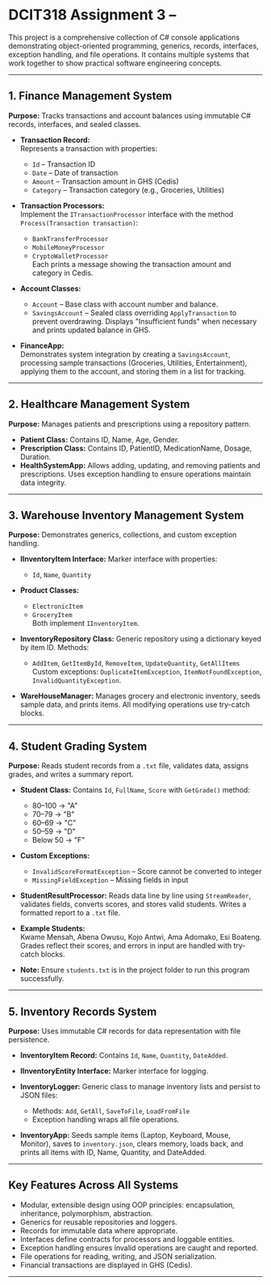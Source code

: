 # DCIT318 Assignment 3 – 

This project is a comprehensive collection of C# console applications demonstrating object-oriented programming, generics, records, interfaces, exception handling, and file operations. It contains multiple systems that work together to show practical software engineering concepts.

---

## 1. Finance Management System

**Purpose:** Tracks transactions and account balances using immutable C# records, interfaces, and sealed classes.

- **Transaction Record:**  
  Represents a transaction with properties:
  - `Id` – Transaction ID
  - `Date` – Date of transaction
  - `Amount` – Transaction amount in GHS (Cedis)
  - `Category` – Transaction category (e.g., Groceries, Utilities)

- **Transaction Processors:**  
  Implement the `ITransactionProcessor` interface with the method `Process(Transaction transaction)`:
  - `BankTransferProcessor`
  - `MobileMoneyProcessor`
  - `CryptoWalletProcessor`  
  Each prints a message showing the transaction amount and category in Cedis.

- **Account Classes:**
  - `Account` – Base class with account number and balance.
  - `SavingsAccount` – Sealed class overriding `ApplyTransaction` to prevent overdrawing. Displays "Insufficient funds" when necessary and prints updated balance in GHS.

- **FinanceApp:**  
  Demonstrates system integration by creating a `SavingsAccount`, processing sample transactions (Groceries, Utilities, Entertainment), applying them to the account, and storing them in a list for tracking.

---

## 2. Healthcare Management System

**Purpose:** Manages patients and prescriptions using a repository pattern.

- **Patient Class:** Contains ID, Name, Age, Gender.
- **Prescription Class:** Contains ID, PatientID, MedicationName, Dosage, Duration.
- **HealthSystemApp:** Allows adding, updating, and removing patients and prescriptions. Uses exception handling to ensure operations maintain data integrity.

---

## 3. Warehouse Inventory Management System

**Purpose:** Demonstrates generics, collections, and custom exception handling.

- **IInventoryItem Interface:** Marker interface with properties:
  - `Id`, `Name`, `Quantity`

- **Product Classes:**  
  - `ElectronicItem`
  - `GroceryItem`  
  Both implement `IInventoryItem`.

- **InventoryRepository<T> Class:** Generic repository using a dictionary keyed by item ID. Methods:
  - `AddItem`, `GetItemById`, `RemoveItem`, `UpdateQuantity`, `GetAllItems`  
  Custom exceptions: `DuplicateItemException`, `ItemNotFoundException`, `InvalidQuantityException`.

- **WareHouseManager:** Manages grocery and electronic inventory, seeds sample data, and prints items. All modifying operations use try-catch blocks.

---

## 4. Student Grading System

**Purpose:** Reads student records from a `.txt` file, validates data, assigns grades, and writes a summary report.

- **Student Class:** Contains `Id`, `FullName`, `Score` with `GetGrade()` method:
  - 80–100 → "A"
  - 70–79 → "B"
  - 60–69 → "C"
  - 50–59 → "D"
  - Below 50 → "F"

- **Custom Exceptions:**  
  - `InvalidScoreFormatException` – Score cannot be converted to integer  
  - `MissingFieldException` – Missing fields in input

- **StudentResultProcessor:** Reads data line by line using `StreamReader`, validates fields, converts scores, and stores valid students. Writes a formatted report to a `.txt` file.

- **Example Students:**  
  Kwame Mensah, Abena Owusu, Kojo Antwi, Ama Adomako, Esi Boateng.  
  Grades reflect their scores, and errors in input are handled with try-catch blocks.

- **Note:** Ensure `students.txt` is in the project folder to run this program successfully.

---

## 5. Inventory Records System

**Purpose:** Uses immutable C# records for data representation with file persistence.

- **InventoryItem Record:** Contains `Id`, `Name`, `Quantity`, `DateAdded`.
- **IInventoryEntity Interface:** Marker interface for logging.
- **InventoryLogger<T>:** Generic class to manage inventory lists and persist to JSON files:
  - Methods: `Add`, `GetAll`, `SaveToFile`, `LoadFromFile`
  - Exception handling wraps all file operations.

- **InventoryApp:** Seeds sample items (Laptop, Keyboard, Mouse, Monitor), saves to `inventory.json`, clears memory, loads back, and prints all items with ID, Name, Quantity, and DateAdded.

---

## Key Features Across All Systems

- Modular, extensible design using OOP principles: encapsulation, inheritance, polymorphism, abstraction.
- Generics for reusable repositories and loggers.
- Records for immutable data where appropriate.
- Interfaces define contracts for processors and loggable entities.
- Exception handling ensures invalid operations are caught and reported.
- File operations for reading, writing, and JSON serialization.
- Financial transactions are displayed in GHS (Cedis).

---




